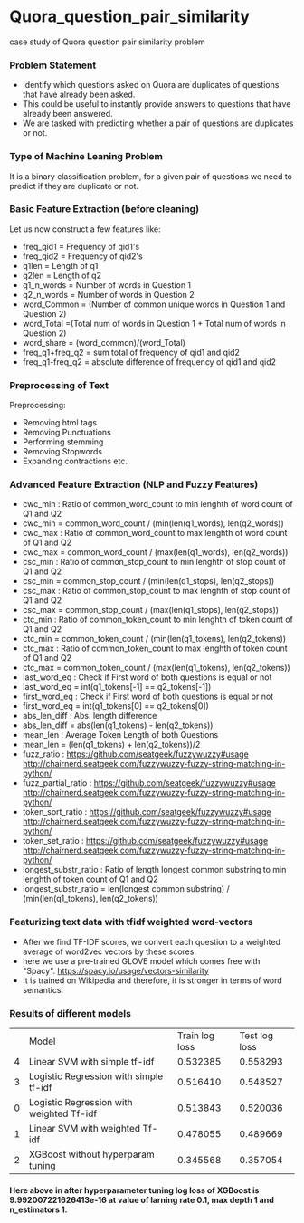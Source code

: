 # Quora_question_pair_similarity
case study of Quora question pair similarity problem

### Problem Statement

* Identify which questions asked on Quora are duplicates of questions that have already been asked.
* This could be useful to instantly provide answers to questions that have already been answered.
* We are tasked with predicting whether a pair of questions are duplicates or not.

### Type of Machine Leaning Problem
It is a binary classification problem, for a given pair of questions we need to predict if they are duplicate or not.


### Basic Feature Extraction (before cleaning)
Let us now construct a few features like:

* freq_qid1 = Frequency of qid1's
* freq_qid2 = Frequency of qid2's
* q1len = Length of q1
* q2len = Length of q2
* q1_n_words = Number of words in Question 1
* q2_n_words = Number of words in Question 2
* word_Common = (Number of common unique words in Question 1 and Question 2)
* word_Total =(Total num of words in Question 1 + Total num of words in Question 2)
* word_share = (word_common)/(word_Total)
* freq_q1+freq_q2 = sum total of frequency of qid1 and qid2
* freq_q1-freq_q2 = absolute difference of frequency of qid1 and qid2

### Preprocessing of Text
Preprocessing:
* Removing html tags
* Removing Punctuations
* Performing stemming
* Removing Stopwords
* Expanding contractions etc. 

### Advanced Feature Extraction (NLP and Fuzzy Features)
* cwc_min : Ratio of common_word_count to min lenghth of word count of Q1 and Q2 
* cwc_min = common_word_count / (min(len(q1_words), len(q2_words)) 
* cwc_max : Ratio of common_word_count to max lenghth of word count of Q1 and Q2 
* cwc_max = common_word_count / (max(len(q1_words), len(q2_words)) 
* csc_min : Ratio of common_stop_count to min lenghth of stop count of Q1 and Q2 
* csc_min = common_stop_count / (min(len(q1_stops), len(q2_stops)) 
* csc_max : Ratio of common_stop_count to max lenghth of stop count of Q1 and Q2
* csc_max = common_stop_count / (max(len(q1_stops), len(q2_stops)) 
* ctc_min : Ratio of common_token_count to min lenghth of token count of Q1 and Q2
* ctc_min = common_token_count / (min(len(q1_tokens), len(q2_tokens)) 
* ctc_max : Ratio of common_token_count to max lenghth of token count of Q1 and Q2
* ctc_max = common_token_count / (max(len(q1_tokens), len(q2_tokens)) 
* last_word_eq : Check if First word of both questions is equal or not
* last_word_eq = int(q1_tokens[-1] == q2_tokens[-1]) 
* first_word_eq : Check if First word of both questions is equal or not
* first_word_eq = int(q1_tokens[0] == q2_tokens[0]) 
* abs_len_diff : Abs. length difference
* abs_len_diff = abs(len(q1_tokens) - len(q2_tokens)) 
* mean_len : Average Token Length of both Questions
* mean_len = (len(q1_tokens) + len(q2_tokens))/2 
* fuzz_ratio : https://github.com/seatgeek/fuzzywuzzy#usage http://chairnerd.seatgeek.com/fuzzywuzzy-fuzzy-string-matching-in-python/ 
* fuzz_partial_ratio : https://github.com/seatgeek/fuzzywuzzy#usage http://chairnerd.seatgeek.com/fuzzywuzzy-fuzzy-string-matching-in-python/ 
* token_sort_ratio : https://github.com/seatgeek/fuzzywuzzy#usage http://chairnerd.seatgeek.com/fuzzywuzzy-fuzzy-string-matching-in-python/ 
* token_set_ratio : https://github.com/seatgeek/fuzzywuzzy#usage http://chairnerd.seatgeek.com/fuzzywuzzy-fuzzy-string-matching-in-python/ 
* longest_substr_ratio : Ratio of length longest common substring to min lenghth of token count of Q1 and Q2
* longest_substr_ratio = len(longest common substring) / (min(len(q1_tokens), len(q2_tokens))

### Featurizing text data with tfidf weighted word-vectors
* After we find TF-IDF scores, we convert each question to a weighted average of word2vec vectors by these scores.
* here we use a pre-trained GLOVE model which comes free with "Spacy". https://spacy.io/usage/vectors-similarity
* It is trained on Wikipedia and therefore, it is stronger in terms of word semantics.

### Results of different models
<table>
  <th> <td>Model</td>	<td>Train log loss</td>	<td>Test log loss </td> </th>
<tr><td>4	</td><td>Linear SVM with simple tf-idf	</td>	<td>0.532385</td>	<td>	0.558293</td></tr>
<tr><td>3	</td><td>Logistic Regression with simple tf-idf	</td>	<td>0.516410</td>	<td>	0.548527</td></tr>
<tr><td>0	</td><td>Logistic Regression with weighted Tf-idf	</td>	<td>0.513843</td>	<td>	0.520036</td></tr>
<tr><td>1	</td><td>Linear SVM with weighted Tf-idf	</td>	<td>0.478055</td>	<td>	0.489669</td></tr>
<tr><td>2	</td><td>XGBoost without hyperparam tuning	</td>	<td>0.345568</td>	<td>	0.357054</td></tr>
</table>

#### Here above in after hyperparameter tuning log loss of XGBoost is 9.992007221626413e-16 at value of larning rate 0.1, max depth 1 and n_estimators 1. 
